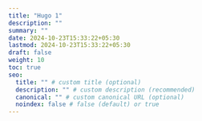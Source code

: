 ```yaml
---
title: "Hugo 1"
description: ""
summary: ""
date: 2024-10-23T15:33:22+05:30
lastmod: 2024-10-23T15:33:22+05:30
draft: false
weight: 10
toc: true
seo:
  title: "" # custom title (optional)
  description: "" # custom description (recommended)
  canonical: "" # custom canonical URL (optional)
  noindex: false # false (default) or true
---
```

